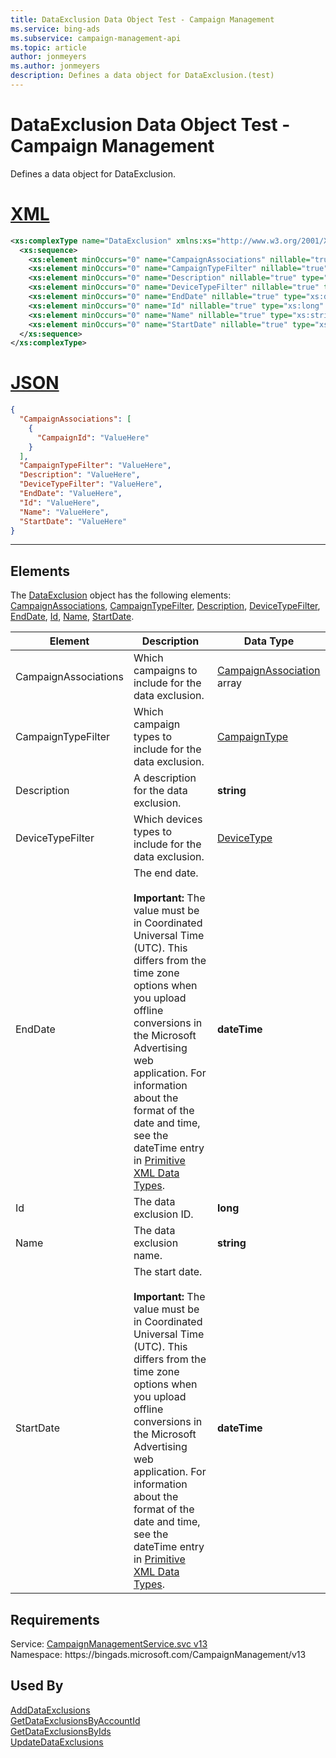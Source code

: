 ```yaml
---
title: DataExclusion Data Object Test - Campaign Management
ms.service: bing-ads
ms.subservice: campaign-management-api
ms.topic: article
author: jonmeyers
ms.author: jonmeyers
description: Defines a data object for DataExclusion.(test)
---
```

# DataExclusion Data Object Test - Campaign Management
Defines a data object for DataExclusion.

# [XML](#tab/xml)

```xml
<xs:complexType name="DataExclusion" xmlns:xs="http://www.w3.org/2001/XMLSchema">
  <xs:sequence>
    <xs:element minOccurs="0" name="CampaignAssociations" nillable="true" type="tns:ArrayOfCampaignAssociation" />
    <xs:element minOccurs="0" name="CampaignTypeFilter" nillable="true" type="tns:CampaignType" />
    <xs:element minOccurs="0" name="Description" nillable="true" type="xs:string" />
    <xs:element minOccurs="0" name="DeviceTypeFilter" nillable="true" type="tns:DeviceType" />
    <xs:element minOccurs="0" name="EndDate" nillable="true" type="xs:dateTime" />
    <xs:element minOccurs="0" name="Id" nillable="true" type="xs:long" />
    <xs:element minOccurs="0" name="Name" nillable="true" type="xs:string" />
    <xs:element minOccurs="0" name="StartDate" nillable="true" type="xs:dateTime" />
  </xs:sequence>
</xs:complexType>
```

# [JSON](#tab/json)

```json
{
  "CampaignAssociations": [
    {
      "CampaignId": "ValueHere"
    }
  ],
  "CampaignTypeFilter": "ValueHere",
  "Description": "ValueHere",
  "DeviceTypeFilter": "ValueHere",
  "EndDate": "ValueHere",
  "Id": "ValueHere",
  "Name": "ValueHere",
  "StartDate": "ValueHere"
}
```

-----

## <a name="elements"></a>Elements

The [DataExclusion](dataexclusion.md) object has the following elements: [CampaignAssociations](#campaignassociations), [CampaignTypeFilter](#campaigntypefilter), [Description](#description), [DeviceTypeFilter](#devicetypefilter), [EndDate](#enddate), [Id](#id), [Name](#name), [StartDate](#startdate).

|Element|Description|Data Type|
|-----------|---------------|-------------|
|<a name="campaignassociations"></a>CampaignAssociations|Which campaigns to include for the data exclusion.|[CampaignAssociation](campaignassociation.md) array|
|<a name="campaigntypefilter"></a>CampaignTypeFilter|Which campaign types to include for the data exclusion.|[CampaignType](campaigntype.md)|
|<a name="description"></a>Description|A description for the data exclusion.|**string**|
|<a name="devicetypefilter"></a>DeviceTypeFilter|Which devices types to include for the data exclusion.|[DeviceType](devicetype.md)|
|<a name="enddate"></a>EndDate|The end date.<br/><br/>**Important:** The value must be in Coordinated Universal Time (UTC). This differs from the time zone options when you upload offline conversions in the Microsoft Advertising web application. For information about the format of the date and time, see the dateTime entry in [Primitive XML Data Types](https://go.microsoft.com/fwlink/?linkid=859198).|**dateTime**|
|<a name="id"></a>Id|The data exclusion ID.|**long**|
|<a name="name"></a>Name|The data exclusion name.|**string**|
|<a name="startdate"></a>StartDate|The start date.<br/><br/>**Important:** The value must be in Coordinated Universal Time (UTC). This differs from the time zone options when you upload offline conversions in the Microsoft Advertising web application. For information about the format of the date and time, see the dateTime entry in [Primitive XML Data Types](https://go.microsoft.com/fwlink/?linkid=859198).|**dateTime**|

## Requirements
Service: [CampaignManagementService.svc v13](https://campaign.api.bingads.microsoft.com/Api/Advertiser/CampaignManagement/v13/CampaignManagementService.svc)  
Namespace: https\://bingads.microsoft.com/CampaignManagement/v13  

## Used By
[AddDataExclusions](adddataexclusions.md)  
[GetDataExclusionsByAccountId](getdataexclusionsbyaccountid.md)  
[GetDataExclusionsByIds](getdataexclusionsbyids.md)  
[UpdateDataExclusions](updatedataexclusions.md)  
